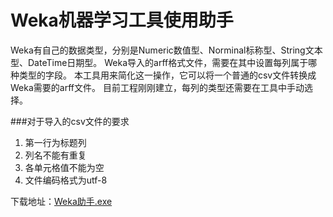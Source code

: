 # Weka机器学习工具使用助手

Weka有自己的数据类型，分别是Numeric数值型、Norminal标称型、String文本型、DateTime日期型。
Weka导入的arff格式文件，需要在其中设置每列属于哪种类型的字段。
本工具用来简化这一操作，它可以将一个普通的csv文件转换成Weka需要的arff文件。
目前工程刚刚建立，每列的类型还需要在工具中手动选择。

###对于导入的csv文件的要求

1. 第一行为标题列
2. 列名不能有重复
3. 各单元格值不能为空
4. 文件编码格式为utf-8

下载地址：[Weka助手.exe](https://raw.githubusercontent.com/liyumeng/WekaHelperProject/master/%E5%8F%AF%E6%89%A7%E8%A1%8C%E6%96%87%E4%BB%B6/Weka%E5%B0%8F%E5%8A%A9%E6%89%8B.exe)
